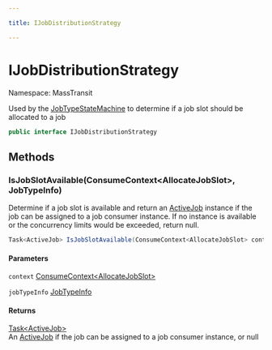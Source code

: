 ```yaml
---

title: IJobDistributionStrategy

---
```


# IJobDistributionStrategy

Namespace: MassTransit

Used by the [JobTypeStateMachine](../masstransit/jobtypestatemachine) to determine if a job slot should be allocated to a job

```csharp
public interface IJobDistributionStrategy
```

## Methods

### **IsJobSlotAvailable(ConsumeContext\<AllocateJobSlot\>, JobTypeInfo)**

Determine if a job slot is available and return an [ActiveJob](../masstransit/activejob) instance if the job can be assigned to a job consumer instance.
 If no instance is available or the concurrency limits would be exceeded, return null.

```csharp
Task<ActiveJob> IsJobSlotAvailable(ConsumeContext<AllocateJobSlot> context, JobTypeInfo jobTypeInfo)
```

#### Parameters

`context` [ConsumeContext\<AllocateJobSlot\>](../../masstransit-abstractions/masstransit/consumecontext-1)<br/>

`jobTypeInfo` [JobTypeInfo](../masstransit/jobtypeinfo)<br/>

#### Returns

[Task\<ActiveJob\>](https://learn.microsoft.com/en-us/dotnet/api/system.threading.tasks.task-1)<br/>
An [ActiveJob](../masstransit/activejob) if the job can be assigned to a job consumer instance, or null
